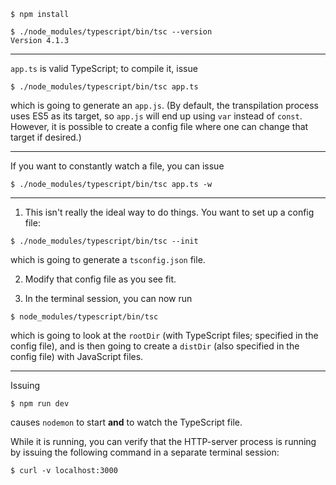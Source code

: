 ```
$ npm install

$ ./node_modules/typescript/bin/tsc --version
Version 4.1.3
```

---

`app.ts` is valid TypeScript; to compile it, issue

```
$ ./node_modules/typescript/bin/tsc app.ts
```

which is going to generate an `app.js`. (By default, the transpilation process uses ES5 as its target, so `app.js` will end up using `var` instead of `const`. However, it is possible to create a config file where one can change that target if desired.)

---

If you want to constantly watch a file, you can issue

```
$ ./node_modules/typescript/bin/tsc app.ts -w
```

---

1. This isn't really the ideal way to do things. You want to set up a config file:

```
$ ./node_modules/typescript/bin/tsc --init
```

which is going to generate a `tsconfig.json` file.

2. Modify that config file as you see fit.

3. In the terminal session, you can now run

```
$ node_modules/typescript/bin/tsc
```

which is going to look at the `rootDir` (with TypeScript files; specified in the config file), and is then going to create a `distDir` (also specified in the config file) with JavaScript files.

---

Issuing

```
$ npm run dev
```

causes `nodemon` to start **and** to watch the TypeScript file.

While it is running, you can verify that the HTTP-server process is running by issuing the following command in a separate terminal session:

```
$ curl -v localhost:3000
```
